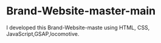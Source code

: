 # Brand-Website-master-main
I developed this Brand-Website-maste using HTML, CSS, JavaScript,GSAP,locomotive.
